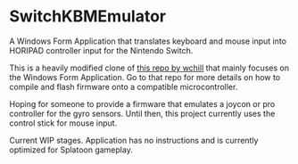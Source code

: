 # SwitchKBMEmulator
A Windows Form Application that translates keyboard and mouse input into HORIPAD controller input for the Nintendo Switch.

This is a heavily modified clone of [this repo by wchill](https://github.com/wchill/SwitchInputEmulator) that mainly focuses on the Windows Form Application. Go to that repo for more details on how to compile and flash firmware onto a compatible microcontroller.

Hoping for someone to provide a firmware that emulates a joycon or pro controller for the gyro sensors. Until then, this project currently uses the control stick for mouse input.

Current WIP stages. Application has no instructions and is currently optimized for Splatoon gameplay.
